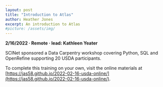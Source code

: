 ```yaml
---
layout: post
title: "Introduction to Atlas"
author: Heather Jones
excerpt: An introduction to Atlas
#picture: /assets/img/
---
```


**2/16/2022 &middot;   Remote   &middot;   lead: Kathleen Yeater**   

SCINet sponsored a Data Carpentry workshop covering Python, SQL and OpenRefine supporting 20 USDA participants.

To complete this training on your own, visit the online materials at [https://jas58.github.io/2022-02-16-usda-online/](https://jas58.github.io/2022-02-16-usda-online/).

